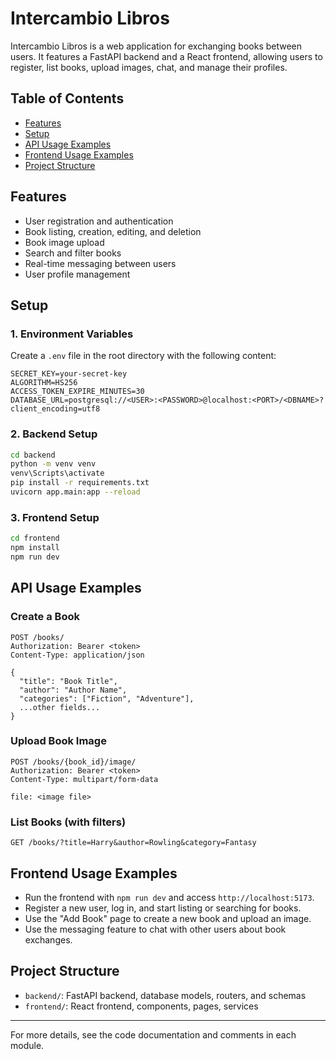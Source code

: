 
# Intercambio Libros

Intercambio Libros is a web application for exchanging books between users. It features a FastAPI backend and a React frontend, allowing users to register, list books, upload images, chat, and manage their profiles.

## Table of Contents
- [Features](#features)
- [Setup](#setup)
- [API Usage Examples](#api-usage-examples)
- [Frontend Usage Examples](#frontend-usage-examples)
- [Project Structure](#project-structure)

## Features
- User registration and authentication
- Book listing, creation, editing, and deletion
- Book image upload
- Search and filter books
- Real-time messaging between users
- User profile management

## Setup

### 1. Environment Variables
Create a `.env` file in the root directory with the following content:
```
SECRET_KEY=your-secret-key
ALGORITHM=HS256
ACCESS_TOKEN_EXPIRE_MINUTES=30
DATABASE_URL=postgresql://<USER>:<PASSWORD>@localhost:<PORT>/<DBNAME>?client_encoding=utf8
```

### 2. Backend Setup
```sh
cd backend
python -m venv venv
venv\Scripts\activate
pip install -r requirements.txt
uvicorn app.main:app --reload
```

### 3. Frontend Setup
```sh
cd frontend
npm install
npm run dev
```

## API Usage Examples

### Create a Book
```http
POST /books/
Authorization: Bearer <token>
Content-Type: application/json

{
  "title": "Book Title",
  "author": "Author Name",
  "categories": ["Fiction", "Adventure"],
  ...other fields...
}
```

### Upload Book Image
```http
POST /books/{book_id}/image/
Authorization: Bearer <token>
Content-Type: multipart/form-data

file: <image file>
```

### List Books (with filters)
```http
GET /books/?title=Harry&author=Rowling&category=Fantasy
```

## Frontend Usage Examples

- Run the frontend with `npm run dev` and access `http://localhost:5173`.
- Register a new user, log in, and start listing or searching for books.
- Use the "Add Book" page to create a new book and upload an image.
- Use the messaging feature to chat with other users about book exchanges.

## Project Structure

- `backend/`: FastAPI backend, database models, routers, and schemas
- `frontend/`: React frontend, components, pages, services

---
For more details, see the code documentation and comments in each module.
